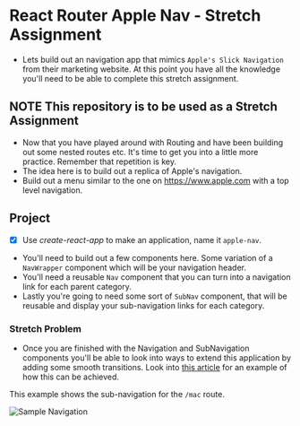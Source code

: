 # React Router Apple Nav - Stretch Assignment

* Lets build out an navigation app that mimics `Apple's Slick Navigation` from their marketing website. At this point you have all the knowledge you'll need to be able to complete this stretch assignment.

## **NOTE** This repository is to be used as a Stretch Assignment

* Now that you have played around with Routing and have been building out some nested routes etc. It's time to get you into a little more practice. Remember that repetition is key.
* The idea here is to build out a replica of Apple's navigation.
* Build out a menu similar to the one on https://www.apple.com with a top level navigation.

## Project

* [x] Use _create-react-app_ to make an application, name it `apple-nav`.
* You'll need to build out a few components here. Some variation of a `NavWrapper` component which will be your navigation header.
* You'll need a reusable `Nav` component that you can turn into a navigation link for each parent category.
* Lastly you're going to need some sort of `SubNav` component, that will be reusable and display your sub-navigation links for each category.

### Stretch Problem

* Once you are finished with the Navigation and SubNavigation components you'll be able to look into ways to extend this application by adding some smooth transitions. Look into [this article](https://hackernoon.com/animated-page-transitions-with-react-router-4-reacttransitiongroup-and-animated-1ca17bd97a1a) for an example of how this can be achieved.

This example shows the sub-navigation for the `/mac` route.

![Sample Navigation](images/sample.png)
